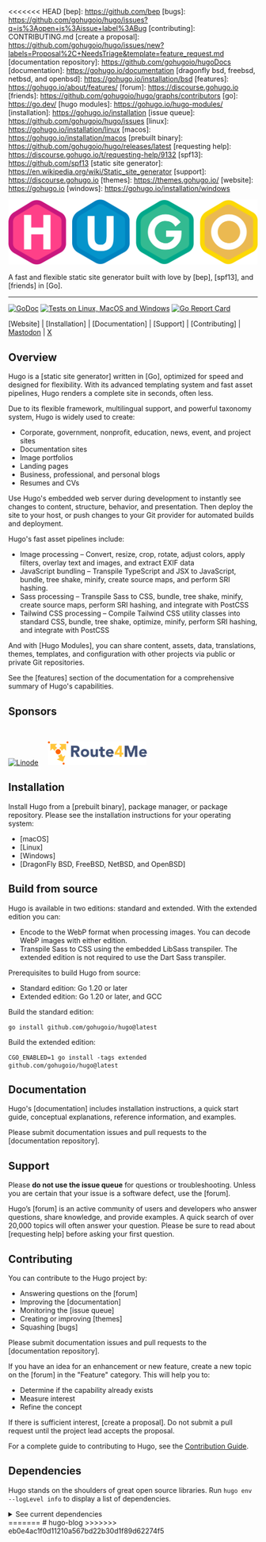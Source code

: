<<<<<<< HEAD
[bep]: https://github.com/bep
[bugs]: https://github.com/gohugoio/hugo/issues?q=is%3Aopen+is%3Aissue+label%3ABug
[contributing]: CONTRIBUTING.md
[create a proposal]: https://github.com/gohugoio/hugo/issues/new?labels=Proposal%2C+NeedsTriage&template=feature_request.md
[documentation repository]: https://github.com/gohugoio/hugoDocs
[documentation]: https://gohugo.io/documentation
[dragonfly bsd, freebsd, netbsd, and openbsd]: https://gohugo.io/installation/bsd
[features]: https://gohugo.io/about/features/
[forum]: https://discourse.gohugo.io
[friends]: https://github.com/gohugoio/hugo/graphs/contributors
[go]: https://go.dev/
[hugo modules]: https://gohugo.io/hugo-modules/
[installation]: https://gohugo.io/installation
[issue queue]: https://github.com/gohugoio/hugo/issues
[linux]: https://gohugo.io/installation/linux
[macos]: https://gohugo.io/installation/macos
[prebuilt binary]: https://github.com/gohugoio/hugo/releases/latest
[requesting help]: https://discourse.gohugo.io/t/requesting-help/9132
[spf13]: https://github.com/spf13
[static site generator]: https://en.wikipedia.org/wiki/Static_site_generator
[support]: https://discourse.gohugo.io
[themes]: https://themes.gohugo.io/
[website]: https://gohugo.io
[windows]: https://gohugo.io/installation/windows

<a href="https://gohugo.io/"><img src="https://raw.githubusercontent.com/gohugoio/gohugoioTheme/master/static/images/hugo-logo-wide.svg?sanitize=true" alt="Hugo" width="565"></a>

A fast and flexible static site generator built with love by [bep], [spf13], and [friends] in [Go].

---

[![GoDoc](https://godoc.org/github.com/gohugoio/hugo?status.svg)](https://godoc.org/github.com/gohugoio/hugo)
[![Tests on Linux, MacOS and Windows](https://github.com/gohugoio/hugo/workflows/Test/badge.svg)](https://github.com/gohugoio/hugo/actions?query=workflow%3ATest)
[![Go Report Card](https://goreportcard.com/badge/github.com/gohugoio/hugo)](https://goreportcard.com/report/github.com/gohugoio/hugo)

[Website] | [Installation] | [Documentation] | [Support] | [Contributing] | <a rel="me" href="https://fosstodon.org/@gohugoio">Mastodon</a> | <a rel="me" href="https://x.com/gohugoiov2">X</a>

## Overview

Hugo is a [static site generator] written in [Go], optimized for speed and designed for flexibility. With its advanced templating system and fast asset pipelines, Hugo renders a complete site in seconds, often less.

Due to its flexible framework, multilingual support, and powerful taxonomy system, Hugo is widely used to create:

- Corporate, government, nonprofit, education, news, event, and project sites
- Documentation sites
- Image portfolios
- Landing pages
- Business, professional, and personal blogs
- Resumes and CVs

Use Hugo's embedded web server during development to instantly see changes to content, structure, behavior, and presentation. Then deploy the site to your host, or push changes to your Git provider for automated builds and deployment.

Hugo's fast asset pipelines include:

- Image processing &ndash; Convert, resize, crop, rotate, adjust colors, apply filters, overlay text and images, and extract EXIF data
- JavaScript bundling &ndash; Transpile TypeScript and JSX to JavaScript, bundle, tree shake, minify, create source maps, and perform SRI hashing.
- Sass processing &ndash; Transpile Sass to CSS, bundle, tree shake, minify, create source maps, perform SRI hashing, and integrate with PostCSS
- Tailwind CSS processing &ndash; Compile Tailwind CSS utility classes into standard CSS, bundle, tree shake, optimize, minify, perform SRI hashing, and integrate with PostCSS

And with [Hugo Modules], you can share content, assets, data, translations, themes, templates, and configuration with other projects via public or private Git repositories.

See the [features] section of the documentation for a comprehensive summary of Hugo's capabilities.

## Sponsors

<p>&nbsp;</p>
<p float="left">
  <a href="https://www.linode.com/?utm_campaign=hugosponsor&utm_medium=banner&utm_source=hugogithub" target="_blank"><img src="https://raw.githubusercontent.com/gohugoio/gohugoioTheme/master/assets/images/sponsors/linode-logo_standard_light_medium.png" width="200" alt="Linode"></a>
&nbsp;&nbsp;&nbsp;
  <a href="https://route4me.com/" target="_blank"><img src="https://raw.githubusercontent.com/gohugoio/gohugoioTheme/master/assets/images/sponsors/Route4MeLogoBlueOnWhite.svg" width="200" alt="Route Planning & Route Optimization Software"></a>
</p>

## Installation

Install Hugo from a [prebuilt binary], package manager, or package repository. Please see the installation instructions for your operating system:

- [macOS]
- [Linux]
- [Windows]
- [DragonFly BSD, FreeBSD, NetBSD, and OpenBSD]

## Build from source

Hugo is available in two editions: standard and extended. With the extended edition you can:

- Encode to the WebP format when processing images. You can decode WebP images with either edition.
- Transpile Sass to CSS using the embedded LibSass transpiler. The extended edition is not required to use the Dart Sass transpiler.

Prerequisites to build Hugo from source:

- Standard edition: Go 1.20 or later
- Extended edition: Go 1.20 or later, and GCC

Build the standard edition:

```text
go install github.com/gohugoio/hugo@latest
```

Build the extended edition:

```text
CGO_ENABLED=1 go install -tags extended github.com/gohugoio/hugo@latest
```

## Documentation

Hugo's [documentation] includes installation instructions, a quick start guide, conceptual explanations, reference information, and examples.

Please submit documentation issues and pull requests to the [documentation repository].

## Support

Please **do not use the issue queue** for questions or troubleshooting. Unless you are certain that your issue is a software defect, use the [forum].

Hugo’s [forum] is an active community of users and developers who answer questions, share knowledge, and provide examples. A quick search of over 20,000 topics will often answer your question. Please be sure to read about [requesting help] before asking your first question.

## Contributing

You can contribute to the Hugo project by:

- Answering questions on the [forum]
- Improving the [documentation]
- Monitoring the [issue queue]
- Creating or improving [themes]
- Squashing [bugs]

Please submit documentation issues and pull requests to the [documentation repository].

If you have an idea for an enhancement or new feature, create a new topic on the [forum] in the "Feature" category. This will help you to:

- Determine if the capability already exists
- Measure interest
- Refine the concept

If there is sufficient interest, [create a proposal]. Do not submit a pull request until the project lead accepts the proposal.

For a complete guide to contributing to Hugo, see the [Contribution Guide](CONTRIBUTING.md).

## Dependencies

Hugo stands on the shoulders of great open source libraries. Run `hugo env --logLevel info` to display a list of dependencies.

<details>
<summary>See current dependencies</summary>

```text
cloud.google.com/go/compute/metadata="v0.2.3"
cloud.google.com/go/iam="v1.1.5"
cloud.google.com/go/storage="v1.35.1"
cloud.google.com/go="v0.110.10"
github.com/Azure/azure-sdk-for-go/sdk/azcore="v1.9.0"
github.com/Azure/azure-sdk-for-go/sdk/azidentity="v1.4.0"
github.com/Azure/azure-sdk-for-go/sdk/internal="v1.5.0"
github.com/Azure/azure-sdk-for-go/sdk/storage/azblob="v1.2.0"
github.com/Azure/go-autorest/autorest/to="v0.4.0"
github.com/AzureAD/microsoft-authentication-library-for-go="v1.2.0"
github.com/BurntSushi/locker="v0.0.0-20171006230638-a6e239ea1c69"
github.com/alecthomas/chroma/v2="v2.14.0"
github.com/armon/go-radix="v1.0.1-0.20221118154546-54df44f2176c"
github.com/aws/aws-sdk-go-v2/aws/protocol/eventstream="v1.5.4"
github.com/aws/aws-sdk-go-v2/config="v1.26.1"
github.com/aws/aws-sdk-go-v2/credentials="v1.16.12"
github.com/aws/aws-sdk-go-v2/feature/ec2/imds="v1.14.10"
github.com/aws/aws-sdk-go-v2/feature/s3/manager="v1.15.7"
github.com/aws/aws-sdk-go-v2/internal/configsources="v1.3.5"
github.com/aws/aws-sdk-go-v2/internal/endpoints/v2="v2.6.5"
github.com/aws/aws-sdk-go-v2/internal/ini="v1.7.2"
github.com/aws/aws-sdk-go-v2/internal/v4a="v1.2.9"
github.com/aws/aws-sdk-go-v2/service/cloudfront="v1.35.4"
github.com/aws/aws-sdk-go-v2/service/internal/accept-encoding="v1.10.4"
github.com/aws/aws-sdk-go-v2/service/internal/checksum="v1.2.9"
github.com/aws/aws-sdk-go-v2/service/internal/presigned-url="v1.10.9"
github.com/aws/aws-sdk-go-v2/service/internal/s3shared="v1.16.9"
github.com/aws/aws-sdk-go-v2/service/s3="v1.47.5"
github.com/aws/aws-sdk-go-v2/service/sso="v1.18.5"
github.com/aws/aws-sdk-go-v2/service/ssooidc="v1.21.5"
github.com/aws/aws-sdk-go-v2/service/sts="v1.26.5"
github.com/aws/aws-sdk-go-v2="v1.26.1"
github.com/aws/aws-sdk-go="v1.50.7"
github.com/aws/smithy-go="v1.20.2"
github.com/bep/clocks="v0.5.0"
github.com/bep/debounce="v1.2.0"
github.com/bep/gitmap="v1.1.2"
github.com/bep/goat="v0.5.0"
github.com/bep/godartsass/v2="v2.0.0"
github.com/bep/godartsass="v1.2.0"
github.com/bep/golibsass="v1.1.1"
github.com/bep/gowebp="v0.3.0"
github.com/bep/lazycache="v0.4.0"
github.com/bep/logg="v0.4.0"
github.com/bep/mclib="v1.20400.20402"
github.com/bep/overlayfs="v0.9.2"
github.com/bep/simplecobra="v0.4.0"
github.com/bep/tmc="v0.5.1"
github.com/clbanning/mxj/v2="v2.7.0"
github.com/cli/safeexec="v1.0.1"
github.com/cpuguy83/go-md2man/v2="v2.0.3"
github.com/disintegration/gift="v1.2.1"
github.com/dlclark/regexp2="v1.11.0"
github.com/dustin/go-humanize="v1.0.1"
github.com/evanw/esbuild="v0.21.4"
github.com/fatih/color="v1.16.0"
github.com/frankban/quicktest="v1.14.6"
github.com/fsnotify/fsnotify="v1.7.0"
github.com/getkin/kin-openapi="v0.123.0"
github.com/ghodss/yaml="v1.0.0"
github.com/go-openapi/jsonpointer="v0.20.2"
github.com/go-openapi/swag="v0.22.8"
github.com/gobuffalo/flect="v1.0.2"
github.com/gobwas/glob="v0.2.3"
github.com/gohugoio/go-i18n/v2="v2.1.3-0.20230805085216-e63c13218d0e"
github.com/gohugoio/httpcache="v0.7.0"
github.com/gohugoio/hugo-goldmark-extensions/extras="v0.2.0"
github.com/gohugoio/hugo-goldmark-extensions/passthrough="v0.2.0"
github.com/gohugoio/locales="v0.14.0"
github.com/gohugoio/localescompressed="v1.0.1"
github.com/golang-jwt/jwt/v5="v5.1.0"
github.com/golang/groupcache="v0.0.0-20210331224755-41bb18bfe9da"
github.com/golang/protobuf="v1.5.3"
github.com/google/go-cmp="v0.6.0"
github.com/google/s2a-go="v0.1.7"
github.com/google/uuid="v1.4.0"
github.com/google/wire="v0.5.0"
github.com/googleapis/enterprise-certificate-proxy="v0.3.2"
github.com/googleapis/gax-go/v2="v2.12.0"
github.com/gorilla/websocket="v1.5.1"
github.com/hairyhenderson/go-codeowners="v0.4.0"
github.com/hashicorp/golang-lru/v2="v2.0.7"
github.com/invopop/yaml="v0.2.0"
github.com/jdkato/prose="v1.2.1"
github.com/jmespath/go-jmespath="v0.4.0"
github.com/josharian/intern="v1.0.0"
github.com/kr/pretty="v0.3.1"
github.com/kr/text="v0.2.0"
github.com/kylelemons/godebug="v1.1.0"
github.com/kyokomi/emoji/v2="v2.2.12"
github.com/mailru/easyjson="v0.7.7"
github.com/makeworld-the-better-one/dither/v2="v2.4.0"
github.com/marekm4/color-extractor="v1.2.1"
github.com/mattn/go-colorable="v0.1.13"
github.com/mattn/go-isatty="v0.0.20"
github.com/mattn/go-runewidth="v0.0.9"
github.com/mitchellh/hashstructure="v1.1.0"
github.com/mitchellh/mapstructure="v1.5.1-0.20231216201459-8508981c8b6c"
github.com/mohae/deepcopy="v0.0.0-20170929034955-c48cc78d4826"
github.com/muesli/smartcrop="v0.3.0"
github.com/niklasfasching/go-org="v1.7.0"
github.com/olekukonko/tablewriter="v0.0.5"
github.com/pbnjay/memory="v0.0.0-20210728143218-7b4eea64cf58"
github.com/pelletier/go-toml/v2="v2.2.2"
github.com/perimeterx/marshmallow="v1.1.5"
github.com/pkg/browser="v0.0.0-20210911075715-681adbf594b8"
github.com/pkg/errors="v0.9.1"
github.com/rogpeppe/go-internal="v1.12.0"
github.com/russross/blackfriday/v2="v2.1.0"
github.com/rwcarlsen/goexif="v0.0.0-20190401172101-9e8deecbddbd"
github.com/sass/dart-sass/compiler="1.77.5"
github.com/sass/dart-sass/implementation="1.77.5"
github.com/sass/dart-sass/protocol="2.7.1"
github.com/sass/libsass="3.6.5"
github.com/spf13/afero="v1.11.0"
github.com/spf13/cast="v1.6.0"
github.com/spf13/cobra="v1.8.0"
github.com/spf13/fsync="v0.10.1"
github.com/spf13/pflag="v1.0.5"
github.com/tdewolff/minify/v2="v2.20.20"
github.com/tdewolff/parse/v2="v2.7.13"
github.com/webmproject/libwebp="v1.3.2"
github.com/yuin/goldmark-emoji="v1.0.3"
github.com/yuin/goldmark="v1.7.4"
go.opencensus.io="v0.24.0"
go.uber.org/automaxprocs="v1.5.3"
gocloud.dev="v0.36.0"
golang.org/x/crypto="v0.23.0"
golang.org/x/exp="v0.0.0-20221031165847-c99f073a8326"
golang.org/x/image="v0.16.0"
golang.org/x/mod="v0.17.0"
golang.org/x/net="v0.25.0"
golang.org/x/oauth2="v0.15.0"
golang.org/x/sync="v0.7.0"
golang.org/x/sys="v0.20.0"
golang.org/x/text="v0.15.0"
golang.org/x/time="v0.5.0"
golang.org/x/tools="v0.20.0"
golang.org/x/xerrors="v0.0.0-20231012003039-104605ab7028"
google.golang.org/api="v0.152.0"
google.golang.org/genproto/googleapis/api="v0.0.0-20231120223509-83a465c0220f"
google.golang.org/genproto/googleapis/rpc="v0.0.0-20231120223509-83a465c0220f"
google.golang.org/genproto="v0.0.0-20231120223509-83a465c0220f"
google.golang.org/grpc="v1.59.0"
google.golang.org/protobuf="v1.33.0"
gopkg.in/yaml.v2="v2.4.0"
gopkg.in/yaml.v3="v3.0.1"
software.sslmate.com/src/go-pkcs12="v0.2.0"
```
</details>
=======
# hugo-blog
>>>>>>> eb0e4ac1f0d11210a567bd22b30d1f89d62274f5
